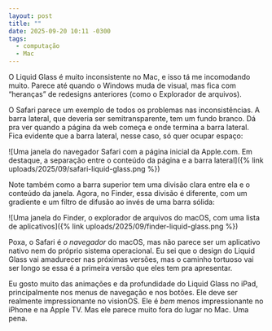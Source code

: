 ```yaml
---
layout: post
title: ""
date: 2025-09-20 10:11 -0300
tags:
  - computação
  - Mac
---
```


O Liquid Glass é muito inconsistente no Mac, e isso tá me incomodando muito. Parece até quando o Windows muda de visual, mas fica com “heranças” de redesigns anteriores (como o Explorador de arquivos).

O Safari parece um exemplo de todos os problemas nas inconsistências. A barra lateral, que deveria ser semitransparente, tem um fundo branco. Dá pra ver quando a página da web começa e onde termina a barra lateral. Fica evidente que a barra lateral, nesse caso, só quer ocupar espaço:

![Uma janela do navegador Safari com a página inicial da Apple.com. Em destaque, a separação entre o conteúdo da página e a barra lateral]({% link uploads/2025/09/safari-liquid-glass.png %})

Note também como a barra superior tem uma divisão clara entre ela e o conteúdo da janela. Agora, no Finder, essa divisão é diferente, com um gradiente e um filtro de difusão ao invés de uma barra sólida:

![Uma janela do Finder, o explorador de arquivos do macOS, com uma lista de aplicativos]({% link uploads/2025/09/finder-liquid-glass.png %})

Poxa, o Safari é _o navegador_ do macOS, mas não parece ser um aplicativo nativo nem do próprio sistema operacional. Eu sei que o design do Liquid Glass vai amadurecer nas próximas versões, mas o caminho tortuoso vai ser longo se essa é a primeira versão que eles tem pra apresentar.

Eu gosto muito das animações e da profundidade do Liquid Glass no iPad, principalmente nos menus de navegação e nos botões. Ele deve ser realmente impressionante no visionOS. Ele é _bem_ menos impressionante no iPhone e na Apple TV. Mas ele parece muito fora do lugar no Mac. Uma pena.
